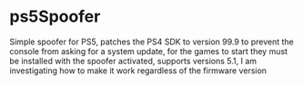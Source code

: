 # ps5Spoofer
Simple spoofer for PS5, patches the PS4 SDK to version 99.9 to prevent the console from asking for a system update, for the games to start they must be installed with the spoofer activated, supports versions 5.1, I am investigating how to make it work regardless of the firmware version
